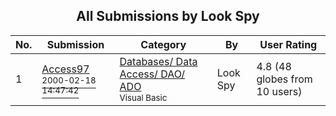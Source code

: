 ﻿<div align="center">

## All Submissions by Look Spy

</div>

No.  | Submission | Category | By   | User Rating
---- | ---------- | -------- | ---- | -----------
1 | [Access97<br /><sup>2000-02-18 14:47:42</sup>](https://github.com/Planet-Source-Code/look-spy-access97__1-5666) | [Databases/ Data Access/ DAO/ ADO<br /><sup>Visual Basic</sup>](../ByCategory/databases-data-access-dao-ado__1-6.md) | Look Spy | 4.8 (48 globes from 10 users)
